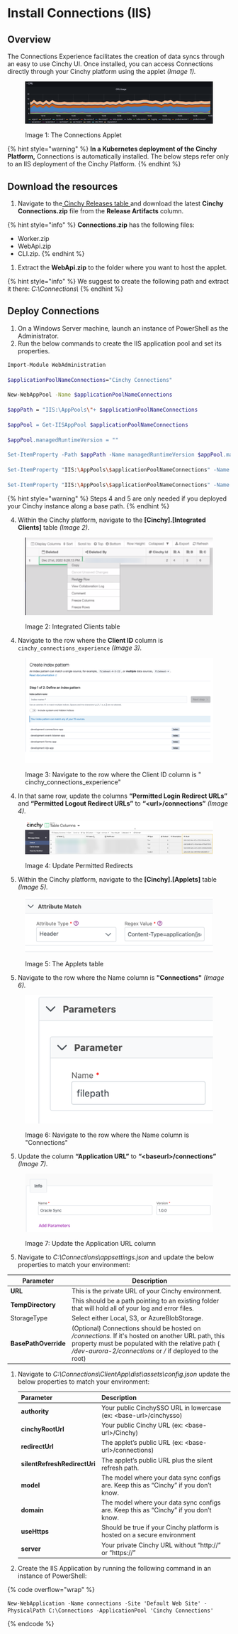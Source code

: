 # Install Connections (IIS)

## Overview <a href="#setup" id="setup"></a>

The Connections Experience facilitates the creation of data syncs through an easy to use Cinchy UI. Once installed, you can access Connections directly through your Cinchy platform using the applet _(Image 1)._

<figure><img src="../../.gitbook/assets/image (562).png" alt=""><figcaption><p>Image 1: The Connections Applet</p></figcaption></figure>

{% hint style="warning" %}
**In a Kubernetes deployment of the Cinchy Platform,** Connections is automatically installed. The below steps refer only to an IIS deployment of the Cinchy Platform.
{% endhint %}

## Download the resources <a href="#setup" id="setup"></a>

1. Navigate to the[ Cinchy Releases table ](https://cinchy.net/Tables/1477?rowHeight=Expanded)and download the latest **Cinchy Connections.zip** file from the **Release Artifacts** column.

{% hint style="info" %}
**Connections.zip** has the following files:

- Worker.zip
- WebApi.zip
- CLI.zip.
  {% endhint %}

1. Extract the **WebApi.zip** to the folder where you want to host the applet.

{% hint style="info" %}
We suggest to create the following path and extract it there: _C:\Connections\\_
{% endhint %}

## Deploy Connections

1. On a Windows Server machine, launch an instance of PowerShell as the Administrator.
2. Run the below commands to create the IIS application pool and set its properties.

```bash
Import-Module WebAdministration

$applicationPoolNameConnections="Cinchy Connections"

New-WebAppPool -Name $applicationPoolNameConnections

$appPath = "IIS:\AppPools\"+ $applicationPoolNameConnections

$appPool = Get-IISAppPool $applicationPoolNameConnections

$appPool.managedRuntimeVersion = ""

Set-ItemProperty -Path $appPath -Name managedRuntimeVersion $appPool.managedRuntimeVersion

Set-ItemProperty "IIS:\AppPools\$applicationPoolNameConnections" -Name Recycling.periodicRestart.time -Value 0.00:00:00

Set-ItemProperty "IIS:\AppPools\$applicationPoolNameConnections" -Name ProcessModel.idleTimeout -Value 1.05:00:00
```

{% hint style="warning" %}
Steps 4 and 5 are only needed if you deployed your Cinchy instance along a base path.
{% endhint %}

4. Within the Cinchy platform, navigate to the **[Cinchy].[Integrated Clients]** table _(Image 2)._

<figure><img src="../../.gitbook/assets/image (452).png" alt=""><figcaption><p>Image 2: Integrated Clients table</p></figcaption></figure>

4. Navigate to the row where the **Client ID** column is `cinchy_connections_experience` _(Image 3)._

<figure><img src="../../.gitbook/assets/image (559).png" alt=""><figcaption><p>Image 3: Navigate to the row where the Client ID column is " cinchy_connections_experience"</p></figcaption></figure>

4. In that same row, update the columns **“Permitted Login Redirect URLs”** and **“Permitted Logout Redirect URLs”** to **“\<url>/connections”** _(Image 4)._

<figure><img src="../../.gitbook/assets/image (437).png" alt=""><figcaption><p>Image 4: Update Permitted Redirects</p></figcaption></figure>

5. Within the Cinchy platform, navigate to the **\[Cinchy].\[Applets]** table _(Image 5)._

<figure><img src="../../.gitbook/assets/image (646).png" alt=""><figcaption><p>Image 5: The Applets table</p></figcaption></figure>

5. Navigate to the row where the Name column is **"Connections"** _(Image 6)._

<figure><img src="../../.gitbook/assets/image (505).png" alt=""><figcaption><p>Image 6: Navigate to the row where the Name column is "Connections" </p></figcaption></figure>

5. Update the column **“Application URL”** to **“\<baseurl>/connections”** _(Image 7)._

<figure><img src="../../.gitbook/assets/image (425).png" alt=""><figcaption><p>Image 7: Update the Application URL column</p></figcaption></figure>

5. Navigate to _C:\Connections\appsettings.json_ and update the below properties to match your environment:

| Parameter            | Description                                                                                                                                                                                                         |
| -------------------- | ------------------------------------------------------------------------------------------------------------------------------------------------------------------------------------------------------------------- |
| **URL**              | This is the private URL of your Cinchy environment.                                                                                                                                                                 |
| **TempDirectory**    | This should be a path pointing to an existing folder that will hold all of your log and error files.                                                                                                                |
| StorageType          | Select either Local, S3, or AzureBlobStorage.                                                                                                                                                                       |
| **BasePathOverride** | (Optional) Connections should be hosted on _/connections_. If it's hosted on another URL path, this property must be populated with the relative path ( _/dev-aurora-2/connections_ or _/_ if deployed to the root) |

1. Navigate to _C:\Connections\ClientApp\dist\assets\config.json_ update the below properties to match your environment:
   <!-- vale off -->
   | Parameter                    | Description                                                                          |
   | ---------------------------- | ------------------------------------------------------------------------------------ |
   | **authority**                | Your public CinchySSO URL in lowercase (ex: \<base-url>/cinchysso)                   |
   | **cinchyRootUrl**            | Your public Cinchy URL (ex: \<base-url>/Cinchy)                                      |
   | **redirectUrl**              | The applet’s public URL (ex: \<base-url>/connections)                                |
   | **silentRefreshRedirectUri** | The applet’s public URL plus the silent refresh path.                                |
   | **model**                    | The model where your data sync configs are. Keep this as “Cinchy” if you don’t know. |
   | **domain**                   | The model where your data sync configs are. Keep this as “Cinchy” if you don’t know. |
   | **useHttps**                 | Should be true if your Cinchy platform is hosted on a secure environment             |
   | **server**                   | Your private Cinchy URL without “http://” or “https://”                              |
   <!-- vale on -->
2. Create the IIS Application by running the following command in an instance of PowerShell:

{% code overflow="wrap" %}

```
New-WebApplication -Name connections -Site 'Default Web Site' -PhysicalPath C:\Connections -ApplicationPool 'Cinchy Connections'
```

{% endcode %}
